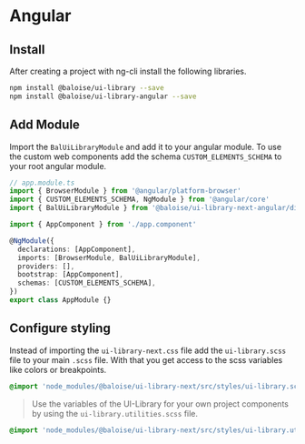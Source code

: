 # Angular

## Install

After creating a project with ng-cli install the following libraries.

```bash
npm install @baloise/ui-library --save
npm install @baloise/ui-library-angular --save
```

## Add Module

Import the `BalUiLibraryModule` and add it to your angular module. To use the custom web components add the schema `CUSTOM_ELEMENTS_SCHEMA` to your root angular module.

```typescript
// app.module.ts
import { BrowserModule } from '@angular/platform-browser'
import { CUSTOM_ELEMENTS_SCHEMA, NgModule } from '@angular/core'
import { BalUiLibraryModule } from '@baloise/ui-library-next-angular/dist'

import { AppComponent } from './app.component'

@NgModule({
  declarations: [AppComponent],
  imports: [BrowserModule, BalUiLibraryModule],
  providers: [],
  bootstrap: [AppComponent],
  schemas: [CUSTOM_ELEMENTS_SCHEMA],
})
export class AppModule {}
```

## Configure styling

Instead of importing the `ui-library-next.css` file add the `ui-library.scss` file to your main `.scss` file. With that you get access to the scss variables like colors or breakpoints.

```scss
@import 'node_modules/@baloise/ui-library-next/src/styles/ui-library.scss';
```

> Use the variables of the UI-Library for your own project components by using the `ui-library.utilities.scss` file.

```scss
@import 'node_modules/@baloise/ui-library-next/src/styles/ui-library.utilities.scss';
```
